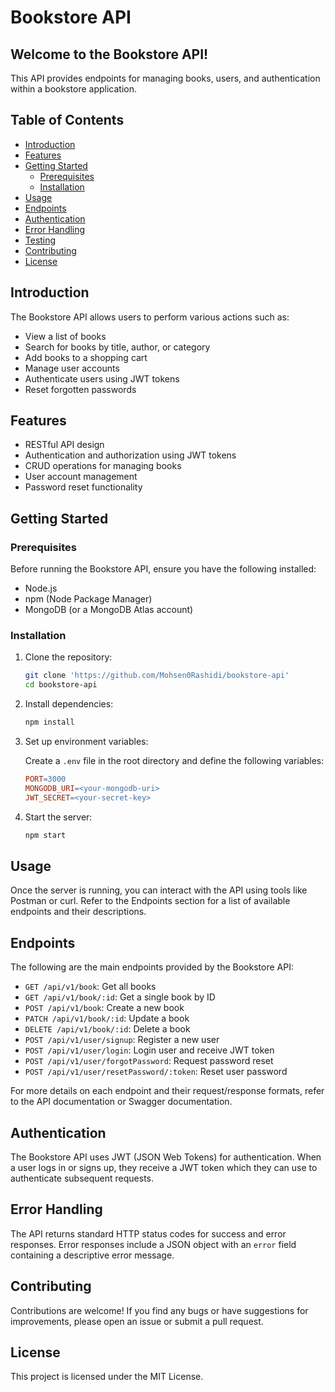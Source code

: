 # Bookstore API

## Welcome to the Bookstore API!

This API provides endpoints for managing books, users, and authentication within a bookstore application.

## Table of Contents

- [Introduction](#introduction)
- [Features](#features)
- [Getting Started](#getting-started)
  - [Prerequisites](#prerequisites)
  - [Installation](#installation)
- [Usage](#usage)
- [Endpoints](#endpoints)
- [Authentication](#authentication)
- [Error Handling](#error-handling)
- [Testing](#testing)
- [Contributing](#contributing)
- [License](#license)

## Introduction

The Bookstore API allows users to perform various actions such as:

- View a list of books
- Search for books by title, author, or category
- Add books to a shopping cart
- Manage user accounts
- Authenticate users using JWT tokens
- Reset forgotten passwords

## Features

- RESTful API design
- Authentication and authorization using JWT tokens
- CRUD operations for managing books
- User account management
- Password reset functionality

## Getting Started

### Prerequisites

Before running the Bookstore API, ensure you have the following installed:

- Node.js
- npm (Node Package Manager)
- MongoDB (or a MongoDB Atlas account)

### Installation

1. Clone the repository:

   ```bash
   git clone 'https://github.com/Mohsen0Rashidi/bookstore-api'
   cd bookstore-api
   ```

2. Install dependencies:

   ```bash
   npm install
   ```

3. Set up environment variables:

   Create a `.env` file in the root directory and define the following variables:

   ```makefile
   PORT=3000
   MONGODB_URI=<your-mongodb-uri>
   JWT_SECRET=<your-secret-key>
   ```

4. Start the server:

   ```bash
   npm start
   ```

## Usage

Once the server is running, you can interact with the API using tools like Postman or curl. Refer to the Endpoints section for a list of available endpoints and their descriptions.

## Endpoints

The following are the main endpoints provided by the Bookstore API:

- `GET /api/v1/book`: Get all books
- `GET /api/v1/book/:id`: Get a single book by ID
- `POST /api/v1/book`: Create a new book
- `PATCH /api/v1/book/:id`: Update a book
- `DELETE /api/v1/book/:id`: Delete a book
- `POST /api/v1/user/signup`: Register a new user
- `POST /api/v1/user/login`: Login user and receive JWT token
- `POST /api/v1/user/forgotPassword`: Request password reset
- `POST /api/v1/user/resetPassword/:token`: Reset user password

For more details on each endpoint and their request/response formats, refer to the API documentation or Swagger documentation.

## Authentication

The Bookstore API uses JWT (JSON Web Tokens) for authentication. When a user logs in or signs up, they receive a JWT token which they can use to authenticate subsequent requests.

## Error Handling

The API returns standard HTTP status codes for success and error responses. Error responses include a JSON object with an `error` field containing a descriptive error message.

## Contributing

Contributions are welcome! If you find any bugs or have suggestions for improvements, please open an issue or submit a pull request.

## License

This project is licensed under the MIT License.

```

```
